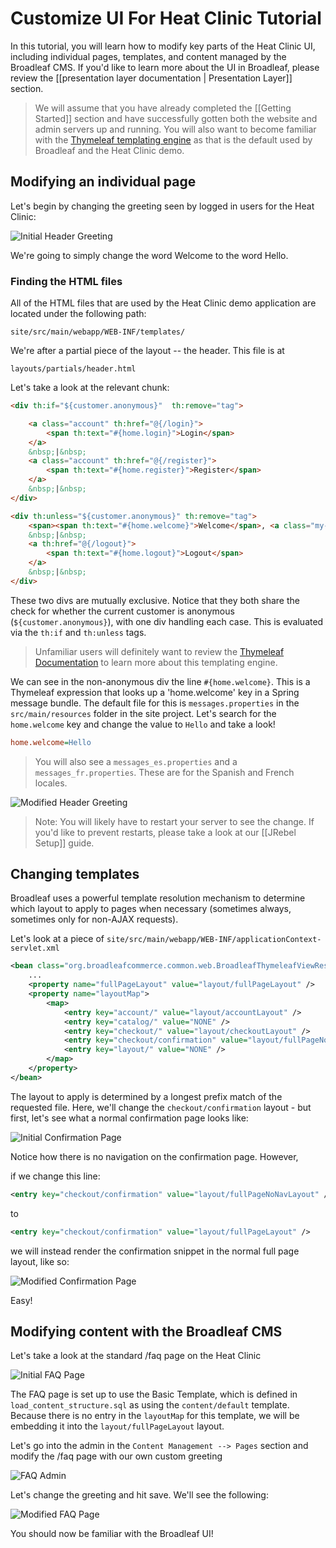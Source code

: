 # Customize UI For Heat Clinic Tutorial

In this tutorial, you will learn how to modify key parts of the Heat Clinic UI, including individual pages, templates, and content managed by the Broadleaf CMS. If you'd like to learn more about the UI in Broadleaf, please review the [[presentation layer documentation | Presentation Layer]] section.

> We will assume that you have already completed the [[Getting Started]] section and have successfully gotten both the website and admin servers up and running. You will also want to become familiar with the [Thymeleaf templating engine](http://www.thymeleaf.org/) as that is the default used by Broadleaf and the Heat Clinic demo.

## Modifying an individual page

Let's begin by changing the greeting seen by logged in users for the Heat Clinic:

![Initial Header Greeting](customize-ui-tutorial-1.png)

We're going to simply change the word Welcome to the word Hello.

### Finding the HTML files

All of the HTML files that are used by the Heat Clinic demo application are located under the following path:

```text
site/src/main/webapp/WEB-INF/templates/
```

We're after a partial piece of the layout -- the header. This file is at

```text
layouts/partials/header.html
```

Let's take a look at the relevant chunk:

```html
<div th:if="${customer.anonymous}"  th:remove="tag">

    <a class="account" th:href="@{/login}">
        <span th:text="#{home.login}">Login</span>
    </a>
    &nbsp;|&nbsp; 
    <a class="account" th:href="@{/register}">
        <span th:text="#{home.register}">Register</span>
    </a>
    &nbsp;|&nbsp; 
</div>

<div th:unless="${customer.anonymous}" th:remove="tag">
    <span><span th:text="#{home.welcome}">Welcome</span>, <a class="my-account" th:href="@{/account}" th:text="${customer.firstName}"></a></span>
    &nbsp;|&nbsp; 
    <a th:href="@{/logout}">
        <span th:text="#{home.logout}">Logout</span>
    </a>
    &nbsp;|&nbsp; 
</div>
```

These two divs are mutually exclusive. Notice that they both share the check for whether the current customer is anonymous (`${customer.anonymous}`), with one div handling each case. This is evaluated via the `th:if` and `th:unless` tags. 

> Unfamiliar users will definitely want to review the [Thymeleaf Documentation](http://www.thymeleaf.org/doc/tutorials/2.1/usingthymeleaf.pdf) to learn more about this templating engine.

We can see in the non-anonymous div the line `#{home.welcome}`. This is a Thymeleaf expression that looks up a 'home.welcome' key in a Spring message bundle. The default file for this is `messages.properties` in the `src/main/resources` folder in the site project. Let's search for the `home.welcome` key and change the value to `Hello` and take a look!

```ini
home.welcome=Hello
```

> You will also see a `messages_es.properties` and a `messages_fr.properties`. These are for the Spanish and French locales.

![Modified Header Greeting](customize-ui-tutorial-2.png)

> Note: You will likely have to restart your server to see the change. If you'd like to prevent restarts, please take a look at our [[JRebel Setup]] guide.

## Changing templates

Broadleaf uses a powerful template resolution mechanism to determine which layout to apply to pages when necessary (sometimes always, sometimes only for non-AJAX requests).

Let's look at a piece of `site/src/main/webapp/WEB-INF/applicationContext-servlet.xml`

```xml
<bean class="org.broadleafcommerce.common.web.BroadleafThymeleafViewResolver">
    ...
    <property name="fullPageLayout" value="layout/fullPageLayout" />
    <property name="layoutMap">
        <map>
            <entry key="account/" value="layout/accountLayout" />
            <entry key="catalog/" value="NONE" />
            <entry key="checkout/" value="layout/checkoutLayout" />
            <entry key="checkout/confirmation" value="layout/fullPageNoNavLayout" />
            <entry key="layout/" value="NONE" />
        </map>
    </property>
</bean>
```

The layout to apply is determined by a longest prefix match of the requested file. Here, we'll change the `checkout/confirmation` layout - but first, let's see what a normal confirmation page looks like:

![Initial Confirmation Page](customize-ui-tutorial-3.png)

Notice how there is no navigation on the confirmation page. However,

if we change this line:

```xml
<entry key="checkout/confirmation" value="layout/fullPageNoNavLayout" />
```

to

```xml
<entry key="checkout/confirmation" value="layout/fullPageLayout" />
```

we will instead render the confirmation snippet in the normal full page layout, like so:

![Modified Confirmation Page](customize-ui-tutorial-4.png)

Easy!

## Modifying content with the Broadleaf CMS

Let's take a look at the standard /faq page on the Heat Clinic

![Initial FAQ Page](customize-ui-tutorial-5.png)

The FAQ page is set up to use the Basic Template, which is defined in `load_content_structure.sql` as using the `content/default` template. Because there is no entry in the `layoutMap` for this template, we will be embedding it into the `layout/fullPageLayout` layout.

Let's go into the admin in the `Content Management --> Pages` section and modify the /faq page with our own custom greeting

![FAQ Admin](customize-ui-tutorial-6.png)

Let's change the greeting and hit save. We'll see the following:

![Modified FAQ Page](customize-ui-tutorial-7.png)

You should now be familiar with the Broadleaf UI!
